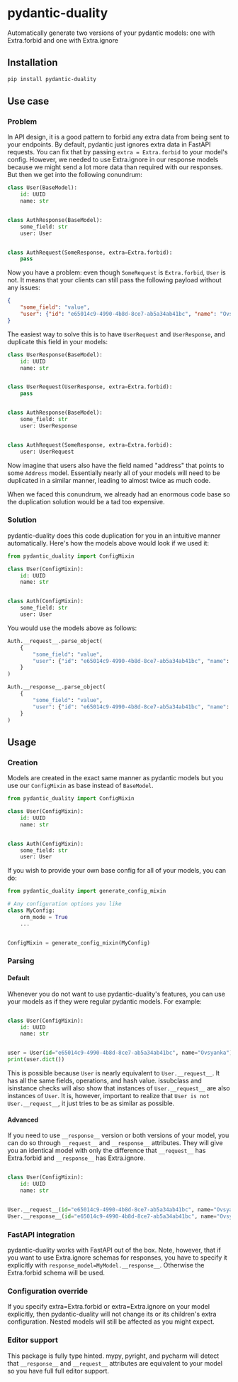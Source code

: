 # pydantic-duality

Automatically generate two versions of your pydantic models: one with Extra.forbid and one with Extra.ignore

## Installation

```bash
pip install pydantic-duality
```

## Use case

### Problem

In API design, it is a good pattern to forbid any extra data from being sent to your endpoints. By default, pydantic just ignores extra data in FastAPI requests. You can fix that by passing `extra = Extra.forbid` to your model's config. However, we needed to use Extra.ignore in our response models because we might send a lot more data than required with our responses. But then we get into the following conundrum:

```python
class User(BaseModel):
    id: UUID
    name: str


class AuthResponse(BaseModel):
    some_field: str
    user: User


class AuthRequest(SomeResponse, extra=Extra.forbid):
    pass
```

Now you have a problem: even though `SomeRequest` is `Extra.forbid`, `User` is not. It means that your clients can still pass the following payload without any issues:

```json
{
    "some_field": "value",
    "user": {"id": "e65014c9-4990-4b8d-8ce7-ab5a34ab41bc", "name": "Ovsyanka", "hello": "world"}
}
```

The easiest way to solve this is to have `UserRequest` and `UserResponse`, and duplicate this field in your models:

```python
class UserResponse(BaseModel):
    id: UUID
    name: str


class UserRequest(UserResponse, extra=Extra.forbid):
    pass


class AuthResponse(BaseModel):
    some_field: str
    user: UserResponse


class AuthRequest(SomeResponse, extra=Extra.forbid):
    user: UserRequest
```

Now imagine that users also have the field named "address" that points to some `Address` model. Essentially nearly all of your models will need to be duplicated in a similar manner, leading to almost twice as much code.

When we faced this conundrum, we already had an enormous code base so the duplication solution would be a tad too expensive.

### Solution

pydantic-duality does this code duplication for you in an intuitive manner automatically. Here's how the models above would look if we used it:

```python
from pydantic_duality import ConfigMixin

class User(ConfigMixin):
    id: UUID
    name: str


class Auth(ConfigMixin):
    some_field: str
    user: User
```

You would use the models above as follows:

```python
Auth.__request__.parse_object(
    {
        "some_field": "value",
        "user": {"id": "e65014c9-4990-4b8d-8ce7-ab5a34ab41bc", "name": "Ovsyanka"}
    }
)

Auth.__response__.parse_object(
    {
        "some_field": "value",
        "user": {"id": "e65014c9-4990-4b8d-8ce7-ab5a34ab41bc", "name": "Ovsyanka", "hello": "world"}
    }
)
```

## Usage

### Creation

Models are created in the exact same manner as pydantic models but you use our `ConfigMixin` as base instead of `BaseModel`.

```python
from pydantic_duality import ConfigMixin

class User(ConfigMixin):
    id: UUID
    name: str


class Auth(ConfigMixin):
    some_field: str
    user: User
```

If you wish to provide your own base config for all of your models, you can do:

```python
from pydantic_duality import generate_config_mixin

# Any configuration options you like
class MyConfig:
    orm_mode = True
    ...


ConfigMixin = generate_config_mixin(MyConfig)
```

### Parsing

#### Default

Whenever you do not want to use pydantic-duality's features, you can use your models as if they were regular pydantic models. For example:

```python

class User(ConfigMixin):
    id: UUID
    name: str


user = User(id="e65014c9-4990-4b8d-8ce7-ab5a34ab41bc", name="Ovsyanka")
print(user.dict())
```

This is possible because `User` is nearly equivalent to `User.__request__`. It has all the same fields, operations, and hash value. issubclass and isinstance checks will also show that instances of `User.__request__` are also instances of `User`. It is, however, important to realize that `User is not User.__request__`, it just tries to be as similar as possible.

#### Advanced

If you need to use `__response__` version or both versions of your model, you can do so through `__request__` and `__response__` attributes. They will give you an identical model with only the difference that `__request__` has Extra.forbid and `__response__` has Extra.ignore.

```python

class User(ConfigMixin):
    id: UUID
    name: str


User.__request__(id="e65014c9-4990-4b8d-8ce7-ab5a34ab41bc", name="Ovsyanka", hello="world") # ValidationError
User.__response__(id="e65014c9-4990-4b8d-8ce7-ab5a34ab41bc", name="Ovsyanka", hello="world") # UserResponse object without "hello" field
```

### FastAPI integration

pydantic-duality works with FastAPI out of the box. Note, however, that if you want to use Extra.ignore schemas for responses, you have to specify it explicitly with `response_model=MyModel.__response__`. Otherwise the Extra.forbid schema will be used.

### Configuration override

If you specify extra=Extra.forbid or extra=Extra.ignore on your model explicitly, then pydantic-duality will not change its or its children's extra configuration. Nested models will still be affected as you might expect.

### Editor support

This package is fully type hinted. mypy, pyright, and pycharm will detect that `__response__` and `__request__` attributes are equivalent to your model so you have full full editor support.
